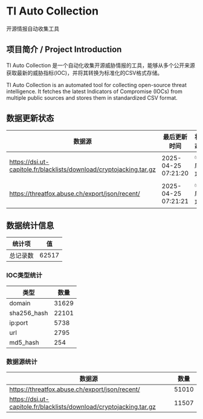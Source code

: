 # TI Auto Collection

 开源情报自动收集工具

## 项目简介 / Project Introduction

TI Auto Collection 是一个自动化收集开源威胁情报的工具，能够从多个公开来源获取最新的威胁指标(IOC)，并将其转换为标准化的CSV格式存储。

TI Auto Collection is an automated tool for collecting open-source threat intelligence. It fetches the latest Indicators of Compromise (IOCs) from multiple public sources and stores them in standardized CSV format.

## 数据更新状态

| 数据源 | 最后更新时间 | 状态 |
|--------|------------|------|
| https://dsi.ut-capitole.fr/blacklists/download/cryptojacking.tar.gz | 2025-04-25 07:21:20 | ✅ 成功 |
| https://threatfox.abuse.ch/export/json/recent/ | 2025-04-25 07:21:21 | ✅ 成功 |






























## 数据统计信息

| 统计项 | 值 |
|--------|----|
| 总记录数 | 62517 |

### IOC类型统计

| 类型 | 数量 |
|------|------|
| domain | 31629 |
| sha256_hash | 22101 |
| ip:port | 5738 |
| url | 2795 |
| md5_hash | 254 |

### 数据源统计

| 数据源 | 数量 |
|--------|------|
| https://threatfox.abuse.ch/export/json/recent/ | 51010 |
| https://dsi.ut-capitole.fr/blacklists/download/cryptojacking.tar.gz | 11507 |
